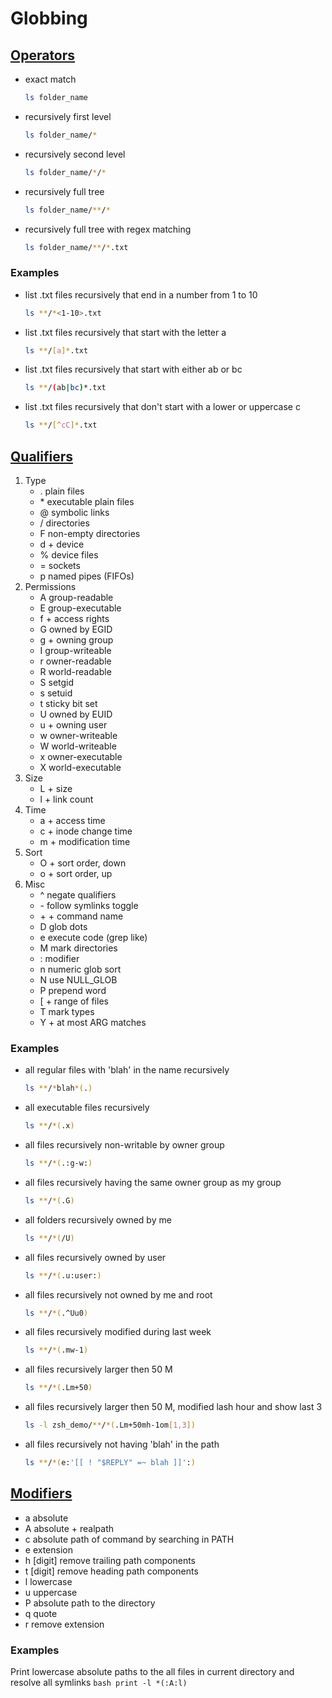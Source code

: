 # Globbing

## [Operators](http://zsh.sourceforge.net/Doc/Release/Expansion.html#Filename-Generation)

* exact match
    ```bash
    ls folder_name
    ```
* recursively first level
    ```bash
    ls folder_name/*
    ```
* recursively second level
    ```bash
    ls folder_name/*/*
    ```
* recursively full tree
    ```bash
    ls folder_name/**/*
    ```
* recursively full tree with regex matching
    ```bash
    ls folder_name/**/*.txt
    ```

### Examples

* list .txt files recursively that end in a number from 1 to 10
    ```bash
    ls **/*<1-10>.txt
    ```
* list .txt files recursively that start with the letter a
    ```bash
    ls **/[a]*.txt
    ```
* list .txt files recursively that start with either ab or bc
    ```bash
    ls **/(ab|bc)*.txt
    ```
* list .txt files recursively that don't start with a lower or uppercase c
    ```bash
    ls **/[^cC]*.txt
    ```

## [Qualifiers](http://zsh.sourceforge.net/Doc/Release/Expansion.html#Glob-Qualifiers)

1. Type
    - .  plain files
    - \*  executable plain files
    - @  symbolic links
    - /  directories
    - F  non-empty directories
    - d  + device
    - %  device files
    - =  sockets
    - p  named pipes (FIFOs)
1. Permissions
    - A  group-readable
    - E  group-executable
    - f  + access rights
    - G  owned by EGID
    - g  + owning group
    - I  group-writeable
    - r  owner-readable
    - R  world-readable
    - S  setgid
    - s  setuid
    - t  sticky bit set
    - U  owned by EUID
    - u  + owning user
    - w  owner-writeable
    - W  world-writeable
    - x  owner-executable
    - X  world-executable
1. Size
    - L  + size
    - l  + link count
1. Time
    - a  + access time
    - c  + inode change time
    - m  + modification time
1. Sort
    - O  + sort order, down
    - o  + sort order, up
1. Misc
    - ^  negate qualifiers
    - \-  follow symlinks toggle
    - \+  + command name
    - D  glob dots
    - e  execute code (grep like)
    - M  mark directories
    - :  modifier
    - n  numeric glob sort
    - N  use NULL_GLOB
    - P  prepend word
    - [  + range of files
    - T  mark types
    - Y  + at most ARG matches

### Examples

* all regular files with 'blah' in the name recursively
    ```bash
    ls **/*blah*(.)
    ```
* all executable files recursively
    ```bash
    ls **/*(.x)
    ```
* all files recursively non-writable by owner group
    ```bash
    ls **/*(.:g-w:)
    ```
* all files recursively having the same owner group as my group
    ```bash
    ls **/*(.G)
    ```
* all folders recursively owned by me
    ```bash
    ls **/*(/U)
    ```
* all files recursively owned by user
    ```bash
    ls **/*(.u:user:)
    ```
* all files recursively not owned by me and root
    ```bash
    ls **/*(.^Uu0)
    ```
* all files recursively modified during last week
    ```bash
    ls **/*(.mw-1)
    ```
* all files recursively larger then 50 M
    ```bash
    ls **/*(.Lm+50)
    ```
* all files recursively larger then 50 M, modified lash hour and show last 3
    ```bash
    ls -l zsh_demo/**/*(.Lm+50mh-1om[1,3])
    ```
* all files recursively not having 'blah' in the path
    ```bash
    ls **/*(e:'[[ ! "$REPLY" =~ blah ]]':)
    ```

## [Modifiers](http://zsh.sourceforge.net/Doc/Release/Expansion.html#Modifiers)

* a  absolute
* A  absolute + realpath
* c  absolute path of command by searching in PATH
* e  extension
* h [digit]  remove trailing path components
* t [digit]  remove heading path components
* l  lowercase
* u  uppercase
* P  absolute path to the directory
* q  quote
* r  remove extension

### Examples

Print lowercase absolute paths to the all files in current directory and resolve all symlinks
    ```bash
    print -l *(:A:l)
    ```
